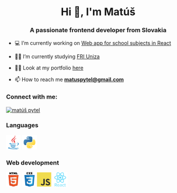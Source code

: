<h1 align="center">Hi 👋, I'm Matúš</h1>
<h3 align="center">A passionate frontend developer from Slovakia</h3>

- 💻 I’m currently working on [Web app for school subjects in React](https://Mathias5467.github.io/fri-uniza/)

- 👨‍🎓 I’m currently studying [FRI Uniza](https://www.fri.uniza.sk/)

- 👨‍💻 Look at my portfolio [here](https://Mathias5467.github.io/portfolio/)

- 📫 How to reach me **matuspytel@gmail.com**

<h3 align="left">Connect with me:</h3>
<p align="left">
<a href="https://fb.com/matúš pytel" target="blank"><img align="center" src="https://raw.githubusercontent.com/rahuldkjain/github-profile-readme-generator/master/src/images/icons/Social/facebook.svg" alt="matúš pytel" height="30" width="40" /></a>
</p>

<h3 align="left">Languages</h3>
<p align="left"> <img src="https://raw.githubusercontent.com/devicons/devicon/master/icons/java/java-original.svg" alt="java" width="40" height="40"/> <img src="https://raw.githubusercontent.com/devicons/devicon/master/icons/python/python-original.svg" alt="python" width="40" height="40"/> </p>
<h3 align="left">Web development</h3>
<p><img src="https://raw.githubusercontent.com/devicons/devicon/master/icons/html5/html5-original-wordmark.svg" alt="html5" width="40" height="40"/> <img src="https://raw.githubusercontent.com/devicons/devicon/master/icons/css3/css3-original-wordmark.svg" alt="css3" width="40" height="40"/><img src="https://raw.githubusercontent.com/devicons/devicon/master/icons/javascript/javascript-original.svg" alt="javascript" width="40" height="40"/> </a> <a href="https://www.python.org" target="_blank" rel="noreferrer"><img src="https://raw.githubusercontent.com/devicons/devicon/master/icons/react/react-original-wordmark.svg" alt="react" width="40" height="40"/></p>
